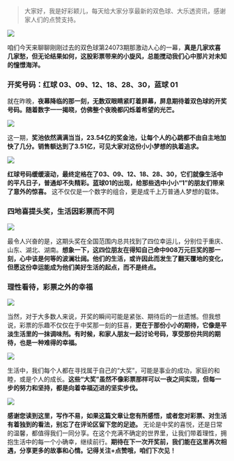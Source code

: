 > 大家好，我是好彩颖儿，每天给大家分享最新的双色球、大乐透资讯，感谢家人们的点赞支持。


![](https://cdn.jsdelivr.net/gh/wangwenjie1314/PicCDN/2024-6-28/1719536656903-image.png)


咱们今天来聊聊刚刚过去的双色球第24073期那激动人心的一幕，**真是几家欢喜几家愁，但无论结果如何，这股彩票带来的小旋风，总能搅动我们心中那片对未知的憧憬海洋。**

### 开奖号码：红球 03、09、12、18、28、30，蓝球 01

就在昨晚，**夜幕降临的那一刻，无数双眼睛紧盯着屏幕，屏息期待着双色球的开奖号码。随着数字一一揭晓，仿佛整个夜晚都闪烁着希望的光芒。**


![](https://cdn.jsdelivr.net/gh/wangwenjie1314/PicCDN/2024-6-28/1719536682256-image.png)


这一期，**奖池依然满满当当，23.54亿的奖金池，让每个人的心跳都不由自主地加快了几分。销售额达到了3.51亿，可见大家对这份小小梦想的执着追求。**


![](https://cdn.jsdelivr.net/gh/wangwenjie1314/PicCDN/2024-6-28/1719536695665-image.png)


**红球号码缓缓滚动，最终定格在了03、09、12、18、28、30，它们就像生活中的平凡日子，普通却不失精彩。蓝球01的出现，给那些选中小小“1”的朋友们带来了意外的惊喜。** 这不仅仅是一个数字的组合，更是成千上万普通人梦想的载体。

### 四地喜提头奖，生活因彩票而不同


![](https://cdn.jsdelivr.net/gh/wangwenjie1314/PicCDN/2024-6-28/1719536713414-image.png)


最令人兴奋的是，这期头奖在全国范围内总共找到了四位幸运儿，分别位于重庆、山东、湖北、湖南。**想象一下，这四位朋友在得知自己命中908万元巨奖的那一刻，心中该是何等的波澜壮阔。他们的生活，或许因此而发生了翻天覆地的变化，但愿这份幸运能成为他们美好生活的起点，而不是终点。**

### 理性看待，彩票之外的幸福


![](https://cdn.jsdelivr.net/gh/wangwenjie1314/PicCDN/2024-6-28/1719536744888-image.png)


当然，对于大多数人来说，开奖的瞬间可能是紧张、期待后的一丝遗憾。但我想说，彩票的乐趣不仅仅在于中奖那一刻的狂喜，**更在于那份小小的期待，它像是平淡生活里的一抹调味剂。有时候，和家人朋友一起讨论号码，享受那份共同的期待，也是一种难得的幸福。**


![](https://cdn.jsdelivr.net/gh/wangwenjie1314/PicCDN/2024-6-28/1719536763947-image.png)


生活中，我们每个人都在寻找属于自己的“大奖”，可能是事业的成功，家庭的和睦，或是个人的成长。**这些“大奖”虽然不像彩票那样可以一夜之间实现，但每一步的努力和坚持，都是向着幸福迈进的坚实步伐。**



![](https://cdn.jsdelivr.net/gh/wangwenjie1314/PicCDN/2024-6-28/1719538154977-image.png)



**感谢您读到这里，写作不易，如果这篇文章让您有所感悟，或者您对彩票、对生活有着独到的看法，别忘了在评论区留下您的足迹。** 无论是中奖的喜悦，还是日常的温馨，都值得我们一同分享。在这个充满不确定的世界里，让我们带着理性，拥抱生活中的每一个小确幸，继续前行。**期待在下一次开奖前，我们能在这里再次相遇，分享更多的故事和心情。记得关注+点赞哦，咱们下次见！**
